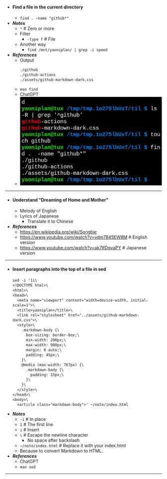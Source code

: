 - #### Find a file in the current directory
    - `find . -name "github*"`
- ***Notes***
    - `*` # Zero or more
    - Filter
        - `-type f` # File
    - Another way
        - `find /mnt/yaoniplan/ | grep -i speed`
- ***References***
    - Output
      ```
      ./github
      ./github-actions
      ./assets/github-markdown-dark.css
      ```
    - `man find`
    - ChatGPT
    - ![2023-05-06_00-13.png](../assets/2023-05-06_00-13.png)
- ---
- #### Understand "Dreaming of Home and Mother"
    - Melody of English
    - Lyrics of Japanese
        - Translate it to Chinese
- ***References***
    - https://en.wikipedia.org/wiki/Songbie
    - https://www.youtube.com/watch?v=vdm7845EW8M # English version
    - https://www.youtube.com/watch?v=ak7IfDqvaPY # Japanese version
- ---
- #### Insert paragraphs into the top of a file in sed
  ```
  sed -i '1i\
  <!DOCTYPE html>\
  <html>\
  <head>\
    <meta name="viewport" content="width=device-width, initial-scale=1">\
    <title>yaoniplan</title>\
    <link rel="stylesheet" href="../assets/github-markdown-dark.css">\
    <style>\
      .markdown-body {\
        box-sizing: border-box;\
        min-width: 200px;\
        max-width: 980px;\
        margin: 0 auto;\
        padding: 45px;\
      }\
      @media (max-width: 767px) {\
        .markdown-body {\
          padding: 15px;\
        }\
      }\
    </style>\
  </head>\
  <body>\
    <article class="markdown-body">' ~/note/index.html
  ```
- ***Notes***
    - `-i` # In place
    - `1` # The first line
    - `i` # Insert
    - `\` # Escape the newline character
        - No space after backslash
    - `~/note/index.html` # Replace it with your index.html
    - Because to convert Markdown to HTML.
- ***References***
    - ChatGPT
    - `man sed`
- ---
